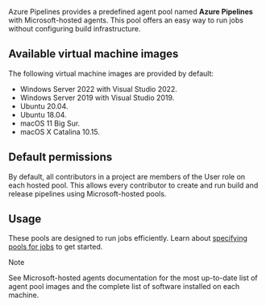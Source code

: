 Azure Pipelines provides a predefined agent pool named **Azure Pipelines** with Microsoft-hosted agents. This pool offers an easy way to run jobs without configuring build infrastructure.

## Available virtual machine images

The following virtual machine images are provided by default:

- Windows Server 2022 with Visual Studio 2022.
- Windows Server 2019 with Visual Studio 2019.
- Ubuntu 20.04.
- Ubuntu 18.04.
- macOS 11 Big Sur.
- macOS X Catalina 10.15.

## Default permissions

By default, all contributors in a project are members of the User role on each hosted pool. This allows every contributor to create and run build and release pipelines using Microsoft-hosted pools.

## Usage

These pools are designed to run jobs efficiently. Learn about [specifying pools for jobs](/azure/devops/pipelines/process/phases) to get started.

> [!NOTE]
> See Microsoft-hosted agents documentation for the most up-to-date list of agent pool images and the complete list of software installed on each machine.
